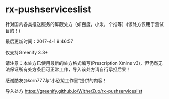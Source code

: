 # rx-pushserviceslist
针对国内各类推送服务的屏蔽处方（如百度，小米，个推等）(该处方仅用于测试目的！)

最后更新时间：2017-4-1 9:46:57

仅支持Greenify 3.3+

请注意：本处方已使用最新的处方格式编写(Prescription Xmlns v3)，但仍然无法保证所有处方条目可正常工作，导入该处方请自行承担后果！

感谢酷友@korn777与“小恐龙工作室”提供的内容！

导入处方 https://greenify.github.io/WitherZuo/rx-pushserviceslist
